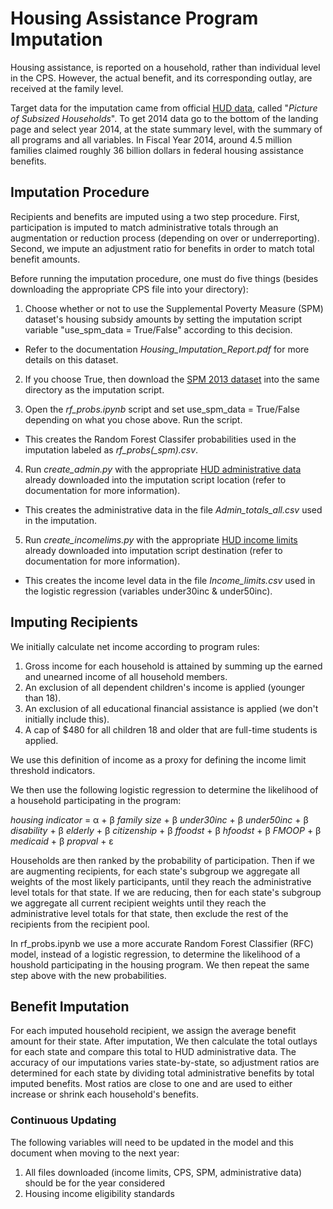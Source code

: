 # Housing Assistance Program Imputation

Housing assistance, is reported on a household, rather than
individual level in the CPS. However, the actual benefit, and its corresponding outlay, are received at the family level.

Target data for the imputation came from official [HUD data](https://www.huduser.gov/portal/datasets/assthsg.html),
called "_Picture of Subsized Households_". To get 2014 data go to the bottom of the landing page and select year 2014,
at the state summary level, with the summary of all programs and all variables. 
In Fiscal Year 2014, around 4.5 million families claimed
roughly 36 billion dollars in federal housing assistance benefits.

## Imputation Procedure

Recipients and benefits are imputed using a two step procedure. First, participation
is imputed to match administrative totals through an augmentation or reduction process (depending on over or underreporting). 
Second, we impute an adjustment ratio
for benefits in order to match total benefit amounts.

Before running the imputation procedure, one must do five things (besides downloading the appropriate CPS file into your directory):

1. Choose whether or not to use the Supplemental Poverty Measure (SPM) dataset's 
housing subsidy amounts by setting the imputation script variable "use_spm_data = True/False" according to this decision. 
- Refer to the documentation _Housing\_Imputation\_Report.pdf_ for more details on this dataset. 

2. If you choose True, then download the [SPM 2013 dataset](https://www.census.gov/data/datasets/2013/demo/supplemental-poverty-measure/spm.html) into the same directory as the imputation script. 

3. Open the _rf\_probs.ipynb_ script and set use\_spm\_data = True/False depending on what you chose above. Run the script. 
- This creates the Random Forest Classifer probabilities used in the imputation labeled as _rf\_probs(\_spm).csv_. 

4. Run _create\_admin.py_ with the appropriate [HUD administrative data](https://www.huduser.gov/portal/datasets/assthsg.html) already downloaded into the imputation script location (refer to documentation for more information).
- This creates the administrative data in the file _Admin\_totals\_all.csv_ used in the imputation.

5. Run _create\_incomelims.py_ with the appropriate [HUD income limits](https://www.hudexchange.info/programs/home/home-income-limits/?filter_Year=2014&filter_=Scope=&filter_State=&programHOME&group=IncomeLmts) already downloaded into imputation script destination (refer to documentation for more information).
- This creates the income level data in the file _Income\_limits.csv_ used in the logistic regression (variables under30inc & under50inc).

## Imputing Recipients

We initially calculate net income according to program rules:

1. Gross income for each household is attained by summing up the earned and
unearned income of all household members.
2. An exclusion of all dependent children's income is applied (younger than 18).
3. An exclusion of all educational financial assistance is applied (we don't initially include this).
4. A cap of $480 for all children 18 and older that are full-time students is applied.

We use this definition of income as a proxy for defining the income limit threshold indicators.

We then use the following logistic regression to determine the likelihood of a household
participating in the program:

_housing indicator_ = &alpha; + &beta; _family size_ + &beta; _under30inc_ +
                        &beta; _under50inc_ + &beta; _disability_ +
                        &beta; _elderly_ + &beta; _citizenship_ +
			&beta; _ffoodst_ + &beta; _hfoodst_ +
                        &beta; _FMOOP_ + &beta; _medicaid_ + &beta; _propval_ + &epsilon;


Households are then ranked by the probability of participation. Then if we are augmenting recipients, for each
state's subgroup we aggregate all weights of the most likely participants, until they reach the administrative
level totals for that state. If we are reducing, then for each
state's subgroup we aggregate all current recipient weights until they reach the administrative
level totals for that state, then exclude the rest of the recipients from the recipient pool.

In rf_probs.ipynb we use a more accurate Random Forest Classifier (RFC) model, instead of a logistic regression, to determine the
likelihood of a houshold participating in the housing program. We then repeat the same step above with the new probabilities.

## Benefit Imputation

For each imputed household recipient, we assign the average benefit amount for
their state. After imputation, We then calculate the total outlays for each state and
compare this total to HUD administrative data. The accuracy of our imputations
varies state-by-state, so adjustment ratios are determined for each state by
dividing total administrative benefits by total imputed benefits. Most ratios
are close to one and are used to either increase or shrink each household's
benefits.

### Continuous Updating
The following variables will need to be updated in the model and this document
when moving to the next year:
1. All files downloaded (income limits, CPS, SPM, administrative data) should be for the year considered
2. Housing income eligibility standards
